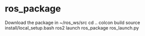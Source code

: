 # ros_package
Download the package in ~/ros_ws/src
cd ..
colcon build
source install/local_setup.bash
ros2 launch ros_package ros_launch.py
